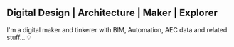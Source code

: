 ## Digital Design | Architecture | Maker | Explorer

I'm a digital maker and tinkerer with BIM, Automation, AEC data and related stuff... :bulb:
